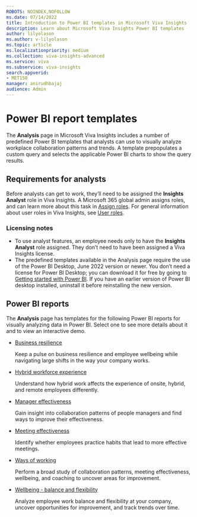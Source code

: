 ```yaml
---
ROBOTS: NOINDEX,NOFOLLOW
ms.date: 07/14/2022
title: Introduction to Power BI templates in Microsoft Viva Insights
description: Learn about Microsoft Viva Insights Power BI templates
author: lilyolason
ms.author: v-lilyolason
ms.topic: article
ms.localizationpriority: medium 
ms.collection: viva-insights-advanced 
ms.service: viva 
ms.subservice: viva-insights 
search.appverid: 
- MET150 
manager: anirudhbajaj
audience: Admin
---
```


# Power BI report templates

The **Analysis** page in Microsoft Viva Insights includes a number of predefined Power BI templates that analysts can use to visually analyze workplace collaboration patterns and trends. A template prepopulates a custom query and selects the applicable Power BI charts to show the query results.

## Requirements for analysts

Before analysts can get to work, they’ll need to be assigned the **Insights Analyst** role in Viva Insights. A Microsoft 365 global admin assigns roles, and can learn more about this task in [Assign roles](/Viva/insights/advanced/setup-maint/assign-user-roles). For general information about user roles in Viva Insights, see [User roles](/Viva/insights/advanced/setup-maint/user-roles).

### Licensing notes

* To use analyst features, an employee needs only to have the **Insights Analyst** role assigned. They don’t need to have been assigned a Viva Insights license.
* The predefined templates available in the Analysis page require the use of the Power BI Desktop, June 2022 version or newer. You don’t need a license for Power BI Desktop; you can download it for free by going to [Getting started with Power BI](https://powerbi.microsoft.com/en-us/getting-started-with-power-bi/). If you have an earlier version of Power BI desktop installed, uninstall it before reinstalling the new version.

## Power BI reports

The **Analysis** page has templates for the following Power BI reports for visually analyzing data in Power BI. Select one to see more details about it and to view an interactive demo.

- [Business resilience](business-resilience.md)

    Keep a pulse on business resilience and employee wellbeing while navigating large shifts in the way your company works.
- [Hybrid workforce experience](hybrid-workforce-experience.md)
    
    Understand how hybrid work affects the experience of onsite, hybrid, and remote employees differently.
- [Manager effectiveness](manager-effectiveness.md)

    Gain insight into collaboration patterns of people managers and find ways to improve their effectiveness.

- [Meeting effectiveness](meeting-effectiveness.md)

    Identify whether employees practice habits that lead to more effective meetings.
    
- [Ways of working](ways-of-working.md)

    Perform a broad study of collaboration patterns, meeting effectiveness, wellbeing, and coaching to uncover areas for improvement. 
- [Wellbeing - balance and flexibility](wellbeing.md)

    Analyze employee work balance and flexibility at your company, uncover opportunities for improvement, and track trends over time.


